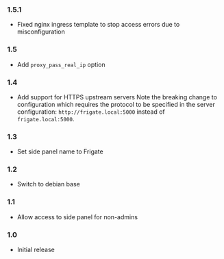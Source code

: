 ### 1.5.1

- Fixed nginx ingress template to stop access errors due to misconfiguration


### 1.5

- Add `proxy_pass_real_ip` option

### 1.4

- Add support for HTTPS upstream servers
  Note the breaking change to configuration which requires the protocol to be
  specified in the server configuration: `http://frigate.local:5000` instead of
  `frigate.local:5000`.

### 1.3

- Set side panel name to Frigate

### 1.2

- Switch to debian base

### 1.1

- Allow access to side panel for non-admins

### 1.0

- Initial release
